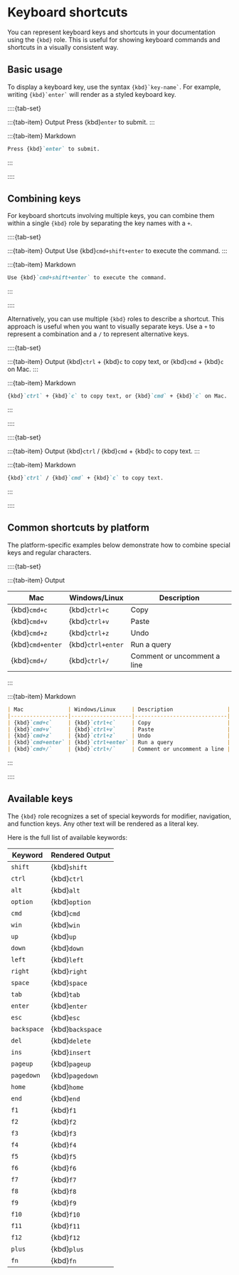 # Keyboard shortcuts

You can represent keyboard keys and shortcuts in your documentation using the `{kbd}` role. This is useful for showing keyboard commands and shortcuts in a visually consistent way.

## Basic usage

To display a keyboard key, use the syntax `` {kbd}`key-name` ``. For example, writing `` {kbd}`enter` `` will render as a styled keyboard key.

::::{tab-set}

:::{tab-item} Output
Press {kbd}`enter` to submit.
:::

:::{tab-item} Markdown
```markdown
Press {kbd}`enter` to submit.
```
:::

::::

## Combining keys

For keyboard shortcuts involving multiple keys, you can combine them within a single `{kbd}` role by separating the key names with a `+`.

::::{tab-set}

:::{tab-item} Output
Use {kbd}`cmd+shift+enter` to execute the command.
:::

:::{tab-item} Markdown
```markdown
Use {kbd}`cmd+shift+enter` to execute the command.
```
:::

::::

Alternatively, you can use multiple `{kbd}` roles to describe a shortcut. This approach is useful when you want to visually separate keys. Use a `+` to represent a combination and a `/` to represent alternative keys.

::::{tab-set}

:::{tab-item} Output
{kbd}`ctrl` + {kbd}`c` to copy text, or {kbd}`cmd` + {kbd}`c` on Mac.
:::

:::{tab-item} Markdown
```markdown
{kbd}`ctrl` + {kbd}`c` to copy text, or {kbd}`cmd` + {kbd}`c` on Mac.
```
:::

::::

::::{tab-set}

:::{tab-item} Output
{kbd}`ctrl` / {kbd}`cmd` + {kbd}`c` to copy text.
:::


:::{tab-item} Markdown
```markdown
{kbd}`ctrl` / {kbd}`cmd` + {kbd}`c` to copy text.
```
:::

::::

## Common shortcuts by platform

The platform-specific examples below demonstrate how to combine special keys and regular characters.

::::{tab-set}

:::{tab-item} Output

| Mac              | Windows/Linux     | Description                 |
|------------------|-------------------|-----------------------------|
| {kbd}`cmd+c`     | {kbd}`ctrl+c`     | Copy                        |
| {kbd}`cmd+v`     | {kbd}`ctrl+v`     | Paste                       |
| {kbd}`cmd+z`     | {kbd}`ctrl+z`     | Undo                        |
| {kbd}`cmd+enter` | {kbd}`ctrl+enter` | Run a query                 |
| {kbd}`cmd+/`     | {kbd}`ctrl+/`     | Comment or uncomment a line |

:::

:::{tab-item} Markdown
```markdown
| Mac              | Windows/Linux     | Description                 |
|------------------|-------------------|-----------------------------|
| {kbd}`cmd+c`     | {kbd}`ctrl+c`     | Copy                        |
| {kbd}`cmd+v`     | {kbd}`ctrl+v`     | Paste                       |
| {kbd}`cmd+z`     | {kbd}`ctrl+z`     | Undo                        |
| {kbd}`cmd+enter` | {kbd}`ctrl+enter` | Run a query                 |
| {kbd}`cmd+/`     | {kbd}`ctrl+/`     | Comment or uncomment a line |
```
:::

::::

## Available keys

The `{kbd}` role recognizes a set of special keywords for modifier, navigation, and function keys. Any other text will be rendered as a literal key.

Here is the full list of available keywords:

| Keyword     | Rendered Output  |
|-------------|------------------|
| `shift`     | {kbd}`shift`     |
| `ctrl`      | {kbd}`ctrl`      |
| `alt`       | {kbd}`alt`       |
| `option`    | {kbd}`option`    |
| `cmd`       | {kbd}`cmd`       |
| `win`       | {kbd}`win`       |
| `up`        | {kbd}`up`        |
| `down`      | {kbd}`down`      |
| `left`      | {kbd}`left`      |
| `right`     | {kbd}`right`     |
| `space`     | {kbd}`space`     |
| `tab`       | {kbd}`tab`       |
| `enter`     | {kbd}`enter`     |
| `esc`       | {kbd}`esc`       |
| `backspace` | {kbd}`backspace` |
| `del`       | {kbd}`delete`    |
| `ins`       | {kbd}`insert`    |
| `pageup`    | {kbd}`pageup`    |
| `pagedown`  | {kbd}`pagedown`  |
| `home`      | {kbd}`home`      |
| `end`       | {kbd}`end`       |
| `f1`        | {kbd}`f1`        |
| `f2`        | {kbd}`f2`        |
| `f3`        | {kbd}`f3`        |
| `f4`        | {kbd}`f4`        |
| `f5`        | {kbd}`f5`        |
| `f6`        | {kbd}`f6`        |
| `f7`        | {kbd}`f7`        |
| `f8`        | {kbd}`f8`        |
| `f9`        | {kbd}`f9`        |
| `f10`       | {kbd}`f10`       |
| `f11`       | {kbd}`f11`       |
| `f12`       | {kbd}`f12`       |
| `plus`      | {kbd}`plus`      |
| `fn`        | {kbd}`fn`        |
